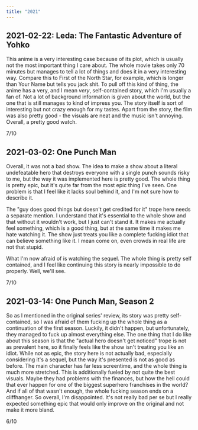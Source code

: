 ```yaml
---
title: "2021"
---
```


## 2021-02-22: Leda: The Fantastic Adventure of Yohko

This anime is a very interesting case because of its plot, which is
usually not the most important thing I care about. The whole movie
takes only 70 minutes but manages to tell a lot of things and does it
in a very interesting way. Compare this to First of the North Star,
for example, which is longer than Your Name but tells you jack shit.
To pull off this kind of thing, the anime has a very, and I mean
*very*, self-contained story, which I'm usually a fan of. Not a lot of
background information is given about the world, but the one that is
still manages to kind of impress you. The story itself is sort of
interesting but not crazy enough for my tastes. Apart from the story,
the film was also pretty good - the visuals are neat and the music
isn't annoying. Overall, a pretty good watch.

7/10

## 2021-03-02: One Punch Man

Overall, it was not a bad show. The idea to make a show about a
literal undefeatable hero that destroys everyone with a single punch
sounds risky to me, but the way it was implemented here is pretty
good. The whole thing is pretty epic, but it's quite far from the most
epic thing I've seen. One problem is that I feel like it lacks soul
behind it, and I'm not sure how to describe it.

The "guy does good things but doesn't get credited for it" trope here
needs a separate mention. I understand that it's essential to the
whole show and that without it wouldn't work, but I just can't stand
it. It makes me actually feel something, which is a good thing, but at
the same time it makes me hate watching it. The show just treats you
like a complete fucking idiot that can believe something like it. I
mean come on, even crowds in real life are not that stupid.

What I'm now afraid of is watching the sequel. The whole thing is
pretty self contained, and I feel like continuing this story is nearly
impossible to do properly. Well, we'll see.

7/10

## 2021-03-14: One Punch Man, Season 2

So as I mentioned in the original series' review, its story was pretty
self-contained, so I was afraid of them fucking up the whole thing as
a continuation of the first season. Luckily, it didn't happen, but
unfortunately, they managed to fuck up almost everything else. The one
thing that I do like about this season is that the "actual hero
doesn't get noticed" trope is not as prevalent here, so it finally
feels like the show isn't treating you like an idiot. While not as
epic, the story here is not actually bad, especially considering it's
a sequel, but the way it's presented is not as good as before. The
main character has far less screentime, and the whole thing is much
more stretched. This is additionally fueled by not quite the best
visuals. Maybe they had problems with the finances, but how the hell
could that ever happen for one of the biggest superhero franchises in
the world? And if all of that wasn't enough, the whole fucking season
ends on a cliffhanger. So overall, I'm disappointed. It's not really
bad per se but I really expected something epic that would only
improve on the original and not make it more bland.

6/10
